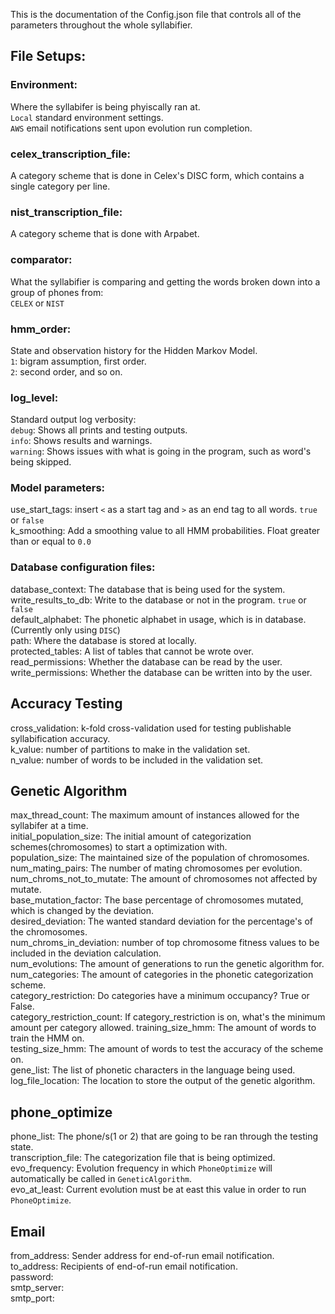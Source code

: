 This is the documentation of the Config.json file that controls all of the parameters throughout the whole syllabifier.

## File Setups:
### Environment:
Where the syllabifer is being phyiscally ran at.  
`Local` standard environment settings.  
`AWS` email notifications sent upon evolution run completion.  
### celex_transcription_file:
A category scheme that is done in Celex's DISC form, which contains a single category per line.
### nist_transcription_file:
A category scheme that is done with Arpabet.
### comparator:
What the syllabifier is comparing and getting the words broken down into a group of phones from:  
`CELEX` or `NIST`  
### hmm_order:
State and observation history for the Hidden Markov Model.  
`1`: bigram assumption, first order.  
`2`: second order, and so on.  
### log_level:
Standard output log verbosity:  
`debug`: Shows all prints and testing outputs.  
`info`: Shows results and warnings.  
`warning`: Shows issues with what is going in the program, such as word's being skipped.  

### Model parameters:
use_start_tags: insert `<` as a start tag and `>` as an end tag to all words. `true` or `false`  
k_smoothing: Add a smoothing value to all HMM probabilities. Float greater than or equal to `0.0`  

### Database configuration files:
database_context: The database that is being used for the system.  
write_results_to_db: Write to the database or not in the program. `true` or `false`  
default_alphabet: The phonetic alphabet in usage, which is in database. (Currently only using `DISC`)  
path: Where the database is stored at locally.  
protected_tables: A list of tables that cannot be wrote over.  
read_permissions: Whether the database can be read by the user.  
write_permissions: Whether the database can be written into by the user.  

## Accuracy Testing  
cross_validation: k-fold cross-validation used for testing publishable syllabification accuracy.  
	k_value: number of partitions to make in the validation set.  
	n_value: number of words to be included in the validation set.  

## Genetic Algorithm

max_thread_count: The maximum amount of instances allowed for the syllabifer at a time.  
initial_population_size: The initial amount of categorization schemes(chromosomes) to start a optimization with.   
population_size: The maintained size of the population of chromosomes.  
num_mating_pairs: The number of mating chromosomes per evolution.  
num_chroms_not_to_mutate: The amount of chromosomes not affected by mutate.  
base_mutation_factor: The base percentage of chromosomes mutated, which is changed by the deviation.  
desired_deviation: The wanted standard deviation for the percentage's of the chromosomes.  
num_chroms_in_deviation: number of top chromosome fitness values to be included in the deviation calculation.  
num_evolutions: The amount of generations to run the genetic algorithm for.  
num_categories: The amount of categories in the phonetic categorization scheme.  
category_restriction: Do categories have a minimum occupancy? True or False.  
category_restriction_count: If category_restriction is on, what's the minimum amount per category allowed.
training_size_hmm: The amount of words to train the HMM on.  
testing_size_hmm: The amount of words to test the accuracy of the scheme on.  
gene_list: The list of phonetic characters in the language being used.  
log_file_location: The location to store the output of the genetic algorithm.  

## phone_optimize  

phone_list: The phone/s(1 or 2) that are going to be ran through the testing state.  
transcription_file: The categorization file that is being optimized.  
evo_frequency: Evolution frequency in which `PhoneOptimize` will automatically be called in `GeneticAlgorithm`.   
evo_at_least: Current evolution must be at east this value in order to run `PhoneOptimize`.  

## Email  

from_address: Sender address for end-of-run email notification.  
to_address: Recipients of end-of-run email notification.  
password:  
smtp_server:  
smtp_port:  		
